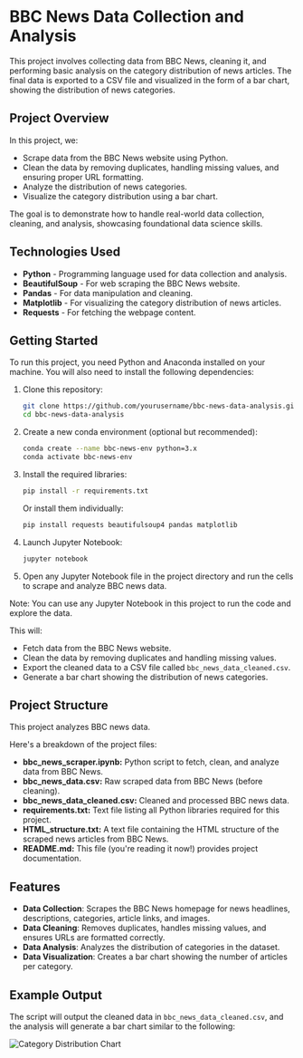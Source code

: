 # BBC News Data Collection and Analysis

This project involves collecting data from BBC News, cleaning it, and performing basic analysis on the category distribution of news articles. The final data is exported to a CSV file and visualized in the form of a bar chart, showing the distribution of news categories.

## Project Overview

In this project, we:
- Scrape data from the BBC News website using Python.
- Clean the data by removing duplicates, handling missing values, and ensuring proper URL formatting.
- Analyze the distribution of news categories.
- Visualize the category distribution using a bar chart.

The goal is to demonstrate how to handle real-world data collection, cleaning, and analysis, showcasing foundational data science skills.

## Technologies Used

- **Python** - Programming language used for data collection and analysis.
- **BeautifulSoup** - For web scraping the BBC News website.
- **Pandas** - For data manipulation and cleaning.
- **Matplotlib** - For visualizing the category distribution of news articles.
- **Requests** - For fetching the webpage content.

## Getting Started

To run this project, you need Python and Anaconda installed on your machine. You will also need to install the following dependencies:

1. Clone this repository:
    ```bash
    git clone https://github.com/yourusername/bbc-news-data-analysis.git
    cd bbc-news-data-analysis
    ```

2. Create a new conda environment (optional but recommended):
    ```bash
    conda create --name bbc-news-env python=3.x
    conda activate bbc-news-env
    ```

3. Install the required libraries:
    ```bash
    pip install -r requirements.txt
    ```

    Or install them individually:
    ```bash
    pip install requests beautifulsoup4 pandas matplotlib
    ```

4. Launch Jupyter Notebook:
    ```bash
    jupyter notebook
    ```

5. Open any Jupyter Notebook file in the project directory and run the cells to scrape and analyze BBC news data.

Note: You can use any Jupyter Notebook in this project to run the code and explore the data.

This will:
- Fetch data from the BBC News website.
- Clean the data by removing duplicates and handling missing values.
- Export the cleaned data to a CSV file called `bbc_news_data_cleaned.csv`.
- Generate a bar chart showing the distribution of news categories.

## Project Structure

This project analyzes BBC news data. 

Here's a breakdown of the project files:

* **bbc_news_scraper.ipynb:** Python script to fetch, clean, and analyze data from BBC News.
* **bbc_news_data.csv:** Raw scraped data from BBC News (before cleaning).
* **bbc_news_data_cleaned.csv:** Cleaned and processed BBC news data.
* **requirements.txt:** Text file listing all Python libraries required for this project.
* **HTML_structure.txt:** A text file containing the HTML structure of the scraped news articles from BBC News.
* **README.md:** This file (you're reading it now!) provides project documentation.

## Features

- **Data Collection**: Scrapes the BBC News homepage for news headlines, descriptions, categories, article links, and images.
- **Data Cleaning**: Removes duplicates, handles missing values, and ensures URLs are formatted correctly.
- **Data Analysis**: Analyzes the distribution of categories in the dataset.
- **Data Visualization**: Creates a bar chart showing the number of articles per category.

## Example Output

The script will output the cleaned data in `bbc_news_data_cleaned.csv`, and the analysis will generate a bar chart similar to the following:

![Category Distribution Chart](https://github.com/user-attachments/assets/a1a35afb-246b-4e12-b8de-2da6eb629d3b)

